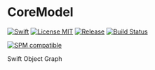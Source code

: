 # CoreModel

[![Swift](https://img.shields.io/badge/swift-5.7-orange.svg?style=flat)](https://developer.apple.com/swift/)
[![License MIT](https://img.shields.io/badge/License-MIT-blue.svg?style=flat)](https://tldrlegal.com/license/mit-license)
[![Release](https://img.shields.io/github/release/pureswift/CoreModel.svg)](https://github.com/PureSwift/CoreModel/releases)
[![Build Status](https://travis-ci.org/PureSwift/CoreModel.svg?branch=master)](https://travis-ci.org/PureSwift/CoreModel)

[![SPM compatible](https://img.shields.io/badge/SPM-compatible-4BC51D.svg?style=flat)](https://github.com/apple/swift-package-manager)

Swift Object Graph
